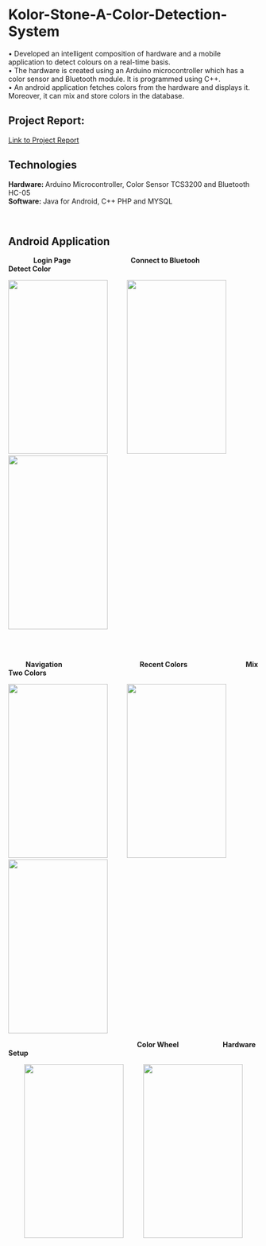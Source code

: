 # Kolor-Stone-A-Color-Detection-System
• Developed an intelligent composition of hardware and a mobile application to detect colours on a real-time basis.  
• The hardware is created using an Arduino microcontroller which has a color sensor and Bluetooth module. It is programmed using C++.  
• An android application fetches colors from the hardware and displays it. Moreover, it can mix and store colors in the database.

<h2> Project Report: </h2> <a href="https://goo.gl/ve3bt4">Link to Project Report</a>
<br>

<h2> Technologies </h2>
<p align="left">
<b> Hardware: </b> Arduino Microcontroller, Color Sensor TCS3200 and Bluetooth HC-05
  <br>
 <b> Software: </b> Java for Android, C++ PHP and MYSQL
</p>
<br>
<h2> Android Application </h2>

&nbsp;&nbsp;&nbsp;&nbsp;&nbsp;&nbsp;&nbsp;&nbsp;&nbsp;&nbsp;&nbsp;&nbsp;<b> Login Page </b>
&nbsp;&nbsp;&nbsp;&nbsp;&nbsp;&nbsp;&nbsp;&nbsp;&nbsp;&nbsp;&nbsp;&ensp;&ensp;&ensp;&ensp;&ensp;&ensp;&ensp;&ensp;&ensp;&ensp;
<b> Connect to Bluetooh </b>
&nbsp;&nbsp;&nbsp;&nbsp;&nbsp;&nbsp;&nbsp;&nbsp;&nbsp;&nbsp;&nbsp;&ensp;&ensp;&ensp;&ensp;&nbsp;&ensp;&nbsp;&ensp;
<b> Detect Color </b>
<p align="left" >
<img src="https://github.com/kaushikvapiwala/Kolor-Stone-A-Color-Detection-System/blob/master/Screenshots/Login.png" width="200" height="350"/>
&nbsp;&nbsp;&nbsp;&nbsp;&nbsp;&nbsp;&nbsp;&nbsp;
<img src="https://github.com/kaushikvapiwala/Kolor-Stone-A-Color-Detection-System/blob/master/Screenshots/connect.png" width="200" height="350"/>
&nbsp;&nbsp;&nbsp;&nbsp;&nbsp;&nbsp;&nbsp;&nbsp;
<img src="https://github.com/kaushikvapiwala/Kolor-Stone-A-Color-Detection-System/blob/master/Screenshots/detect.png" width="200" height="350"/>
</p>

<br>
<br>

&nbsp;&nbsp;&nbsp;&nbsp;&nbsp;&nbsp;&nbsp;&nbsp;<b> Navigation </b>
&ensp;&nbsp;&nbsp;&nbsp;&nbsp;&ensp;&ensp;&ensp;&ensp;&ensp;&ensp;&ensp;&ensp;&ensp;&ensp;&ensp;&ensp;&ensp;&ensp;&ensp;&ensp;&ensp;&ensp;
<b> Recent Colors </b>
&nbsp;&nbsp;&nbsp;&nbsp;&nbsp;&nbsp;&nbsp;&nbsp;&ensp;&nbsp;&nbsp;&nbsp;&nbsp;&ensp;&ensp;&ensp;&ensp;&ensp;&ensp;&ensp;&ensp;
<b> Mix Two Colors </b>
<p align="left" >
<img src="https://github.com/kaushikvapiwala/Kolor-Stone-A-Color-Detection-System/blob/master/Screenshots/navigate.png" width="200" height="350"/>
&nbsp;&nbsp;&nbsp;&nbsp;&nbsp;&nbsp;&nbsp;&nbsp;
<img src="https://github.com/kaushikvapiwala/Kolor-Stone-A-Color-Detection-System/blob/master/Screenshots/recent.png" width="200" height="350"/>
&nbsp;&nbsp;&nbsp;&nbsp;&nbsp;&nbsp;&nbsp;&nbsp;
<img src="https://github.com/kaushikvapiwala/Kolor-Stone-A-Color-Detection-System/blob/master/Screenshots/mix.png" width="200" height="350"/>
</p>

<p align = "left">
&ensp;&nbsp;&nbsp;&nbsp;&ensp;&nbsp;&nbsp;&nbsp;&ensp;&nbsp;&nbsp;&nbsp;&ensp;&nbsp;&nbsp;&nbsp;&nbsp;&ensp;&ensp;&nbsp;&nbsp;&nbsp;&nbsp;&ensp;&ensp;&ensp;&nbsp;&nbsp;&nbsp;&nbsp;&ensp;&ensp;&nbsp;&nbsp;&nbsp;&nbsp;&ensp;&ensp;&ensp;&nbsp;&nbsp;&nbsp;&nbsp;&ensp;&ensp;&nbsp;&nbsp;&nbsp;&nbsp;&ensp;&ensp;<b> Color Wheel </b>
&ensp;&ensp;&nbsp;&nbsp;&nbsp;&nbsp;&ensp;&ensp;&ensp;&ensp;&nbsp;&nbsp;&nbsp;&nbsp;&nbsp;&nbsp;
<b> Hardware Setup </b>
  </p>
<p align="center" >
<img src="https://github.com/kaushikvapiwala/Kolor-Stone-A-Color-Detection-System/blob/master/Screenshots/wheel.png" width="200" height="350"/>
  &nbsp;&nbsp;&nbsp;&nbsp;&nbsp;&nbsp;&nbsp;&nbsp;
<img src="https://github.com/kaushikvapiwala/Kolor-Stone-A-Color-Detection-System/blob/master/Screenshots/hardware.png" width="200" height="350"/>

</p>
